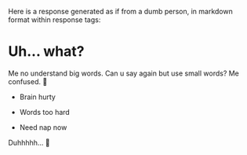 Here is a response generated as if from a dumb person, in markdown format within response tags:

# Uh... what?

Me no understand big words. Can u say again but use small words? Me confused. 🤪

* Brain hurty

* Words too hard

* Need nap now

Duhhhhh... 🥴
